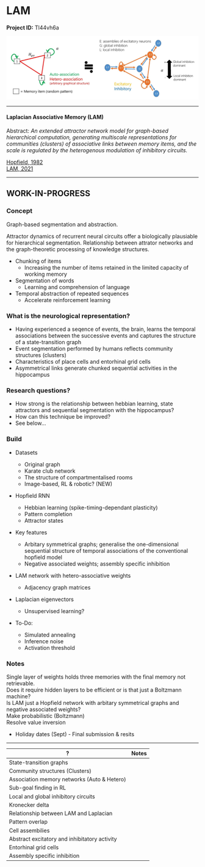 # LAM

**Project ID:**  Tl44vh6a

<p align="center">
  <img src="https://github.com/epochlab/LAM/blob/main/sample.png">
</p>

--------------------------------------------------------------------

#### Laplacian Associative Memory (LAM)
Abstract: *An extended attractor network model for graph-based hierarchical computation, generating multiscale representations for communities (clusters) of associative links between memory items, and the scale is regulated by the heterogenous modulation of inhibitory circuits.*

[Hopfield, 1982](https://www.researchgate.net/publication/16246447_Neural_Networks_and_Physical_Systems_with_Emergent_Collective_Computational_Abilities)<br>
[LAM, 2021](https://www.ncbi.nlm.nih.gov/pmc/articles/PMC8412329/pdf/pcbi.1009296.pdf)

--------------------------------------------------------------------

## WORK-IN-PROGRESS

### Concept
Graph-based segmentation and abstraction.

Attractor dynamics of recurrent neural circuits offer a biologically plausiable for hierarchical segmentation.
Relationship between attrator networks and the graph-theoretic processing of knowledge structures.

- Chunking of items
    - Increasing the number of items retained in the limited capacity of working memory
- Segmentation of words
    - Learning and comprehension of language
- Temporal abstraction of repeated sequences
    - Accelerate reinforcement learning

### What is the neurological representation?
- Having experienced a seqence of events, the brain, learns the temporal associations between the successive events and captures the structure of a state-transition graph
- Event segmentation performed by humans reflects community structures (clusters)
- Characteristics of place cells and entorhinal grid cells
- Asymmetrical links generate chunked sequential activities in the hippocampus

### Research questions?
- How strong is the relationship between hebbian learning, state attractors and sequential segmentation with the hippocampus?
- How can this technique be improved?
- See below...

### Build
- Datasets
    - Original graph
    - Karate club network
    - The structure of compartmentalised rooms
    - Image-based, RL & robotic? (NEW)
- Hopfield RNN
    - Hebbian learning (spike-timing-dependant plasticity)
    - Pattern completion
    - Attractor states
- Key features
    - Arbitary symmetrical graphs; generalise the one-dimensional sequential structure of temporal associations of the conventional hopfield model
    - Negative associated weights; assembly specific inhibition
- LAM network with hetero-associative weights
    - Adjacency graph matrices 
- Laplacian eigenvectors 
    - Unsupervised learning?

- To-Do:
    - Simulated annealing
    - Inference noise
    - Activation threshold

### Notes
Single layer of weights holds three memories with the final memory not retrievable.<br>
Does it require hidden layers to be efficient or is that just a Boltzmann machine?<br>
Is LAM just a Hopfield network with arbitary symmetrical graphs and negative associated weights?<br>
Make probabilistic (Boltzmann)<br>
Resolve value inversion<br>

- Holiday dates (Sept) - Final submission & resits

--------------------------------------------------------------------

? | Notes
------- | -------
State-transition graphs |
Community structures (Clusters) |
Association memory networks (Auto & Hetero) |
Sub-goal finding in RL |
Local and global inhibitory circuits |
Kronecker delta |
Relationship between LAM and Laplacian |
Pattern overlap |
Cell assembilies |
Abstract excitatory and inhibitatory activity |
Entorhinal grid cells |
Assembly specific inhibition |